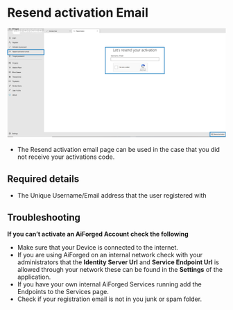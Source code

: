# Resend activation Email

![](.gitbook/assets/6%20%281%29.png)

* The Resend activation email page can be used in the case that you did not receive your activations code.

## Required details

* The Unique Username/Email address that the user registered with

## Troubleshooting

**If you can’t activate an AiForged Account check the following**

* Make sure that your Device is connected to the internet.
* If you are using AiForged on an internal network check with your administrators that the **Identity Server Url** and **Service Endpoint Url** is allowed through your network these can be found in the **Settings** of the application.
* If you have your own internal AiForged Services running add the Endpoints to the Services page.
* Check if your registration email is not in you junk or spam folder.

